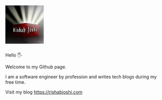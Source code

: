 # [![header](https://raw.githubusercontent.com/rishvin/rishvin/master/images/logo.webp)](https://rishabjoshi.com)

Hello :raised_hand_with_fingers_splayed:	

Welcome to my Github page.

I am a software engineer by profession and writes tech blogs during my free time.

Visit my blog https://rishabjoshi.com 

